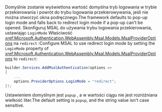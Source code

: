 <span data-ttu-id="49ddf-101">Domyślnie zostanie wyświetlona wartość domyślna tryb logowania w trybie przekierowania i powrót do trybu logowania przekierowywania, jeśli nie można otworzyć okna podręcznego.</span><span class="sxs-lookup"><span data-stu-id="49ddf-101">The framework defaults to pop-up login mode and falls back to redirect login mode if a pop-up can't be opened.</span></span> <span data-ttu-id="49ddf-102">Skonfiguruj MSAL do używania trybu logowania przekierowania, ustawiając `LoginMode` Właściwość <xref:Microsoft.Authentication.WebAssembly.Msal.Models.MsalProviderOptions> na `redirect` :</span><span class="sxs-lookup"><span data-stu-id="49ddf-102">Configure MSAL to use redirect login mode by setting the `LoginMode` property of <xref:Microsoft.Authentication.WebAssembly.Msal.Models.MsalProviderOptions> to `redirect`:</span></span>

```csharp
builder.Services.AddMsalAuthentication(options =>
{
    ...
    options.ProviderOptions.LoginMode = "redirect";
});
```

<span data-ttu-id="49ddf-103">Ustawieniem domyślnym jest `popup` , a w wartości ciągu nie jest rozróżniana wielkość liter.</span><span class="sxs-lookup"><span data-stu-id="49ddf-103">The default setting is `popup`, and the string value isn't case sensitive.</span></span>
